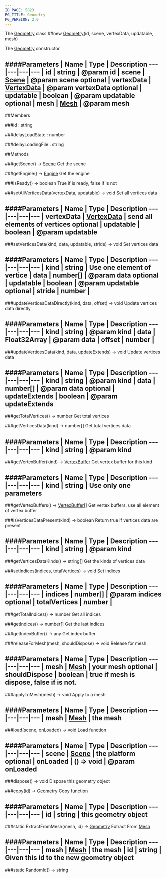 ```yaml
---
ID_PAGE: 5823
PG_TITLE: Geometry
PG_VERSION: 2.0
---
```


The [Geometry](page.php?p=5823) class
##new [Geometry](page.php?p=5823)(id, scene, vertexData, updatable, mesh)


The [Geometry](page.php?p=5823) constructor


####Parameters
 | Name | Type | Description
---|---|---|---
 | id | string | @param id
 | scene | [Scene](page.php?p=5725) | @param scene
optional | vertexData | [VertexData](page.php?p=5825) | @param vertexData
optional | updatable | boolean | @param updatable
optional | mesh | [Mesh](page.php?p=5722) | @param mesh
---

##Members

###id : string




###delayLoadState : number




###delayLoadingFile : string









##Methods

###getScene() &rarr; [Scene](page.php?p=5725)
Get the scene




###getEngine() &rarr; [Engine](page.php?p=5700)
Get the engine




###isReady() &rarr; boolean
True if is ready, false if is not




###setAllVerticesData(vertexData, updatable) &rarr; void
Set all vertices data



####Parameters
 | Name | Type | Description
---|---|---|---
 | vertexData | [VertexData](page.php?p=5825) | send all elements of vertices
optional | updatable | boolean | @param updatable
---

###setVerticesData(kind, data, updatable, stride) &rarr; void
Set vertices data



####Parameters
 | Name | Type | Description
---|---|---|---
 | kind | string | Use one element of vertice
 | data | number[] | @param data
optional | updatable | boolean | @param updatable
optional | stride | number | 
---

###updateVerticesDataDirectly(kind, data, offset) &rarr; void
Update vertices data directly



####Parameters
 | Name | Type | Description
---|---|---|---
 | kind | string | @param kind
 | data | Float32Array | @param data
 | offset | number | 
---

###updateVerticesData(kind, data, updateExtends) &rarr; void
Update vertices data



####Parameters
 | Name | Type | Description
---|---|---|---
 | kind | string | @param kind
 | data | number[] | @param data
optional | updateExtends | boolean | @param updateExtends
---

###getTotalVertices() &rarr; number
Get total vertices




###getVerticesData(kind) &rarr; number[]
Get total vertices data



####Parameters
 | Name | Type | Description
---|---|---|---
 | kind | string | @param kind
---

###getVertexBuffer(kind) &rarr; [VertexBuffer](page.php?p=5835)
Get vertex buffer for this kind



####Parameters
 | Name | Type | Description
---|---|---|---
 | kind | string | Use only one parameters
---

###getVertexBuffers() &rarr; [VertexBuffer](page.php?p=5835)[]
Get vertex buffers, use all element of vertex buffer




###isVerticesDataPresent(kind) &rarr; boolean
Return true if vertices data are present



####Parameters
 | Name | Type | Description
---|---|---|---
 | kind | string | @param kind
---

###getVerticesDataKinds() &rarr; string[]
Get the kinds of vertices data




###setIndices(indices, totalVertices) &rarr; void
Set indices



####Parameters
 | Name | Type | Description
---|---|---|---
 | indices | number[] | @param indices
optional | totalVertices | number | 
---

###getTotalIndices() &rarr; number
Get all indices




###getIndices() &rarr; number[]
Get the last indices




###getIndexBuffer() &rarr; any
Get index buffer




###releaseForMesh(mesh, shouldDispose) &rarr; void
Release for mesh



####Parameters
 | Name | Type | Description
---|---|---|---
 | mesh | [Mesh](page.php?p=5722) | your mesh
optional | shouldDispose | boolean | true if mesh is dispose, false if is not.
---

###applyToMesh(mesh) &rarr; void
Apply to a mesh



####Parameters
 | Name | Type | Description
---|---|---|---
 | mesh | [Mesh](page.php?p=5722) | the mesh
---

###load(scene, onLoaded) &rarr; void
Load function



####Parameters
 | Name | Type | Description
---|---|---|---
 | scene | [Scene](page.php?p=5725) | the platform
optional | onLoaded | () =&gt; void | @param onLoaded
---

###dispose() &rarr; void
Dispose this geometry object




###copy(id) &rarr; [Geometry](page.php?p=5823)
Copy function



####Parameters
 | Name | Type | Description
---|---|---|---
 | id | string | this geometry object
---

###static ExtractFromMesh(mesh, id) &rarr; [Geometry](page.php?p=5823)
Extract From [Mesh](page.php?p=5722)



####Parameters
 | Name | Type | Description
---|---|---|---
 | mesh | [Mesh](page.php?p=5722) | the mesh
 | id | string | Given this id to the new geometry object
---

###static RandomId() &rarr; string

